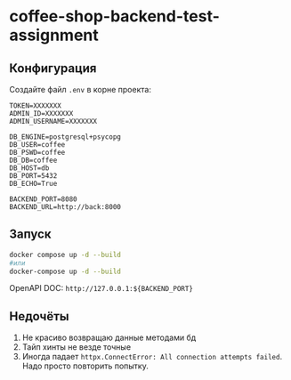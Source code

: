 # coffee-shop-backend-test-assignment

## Конфигурация
Создайте файл `.env` в корне проекта:
```
TOKEN=XXXXXXX
ADMIN_ID=XXXXXXX
ADMIN_USERNAME=XXXXXXX

DB_ENGINE=postgresql+psycopg
DB_USER=coffee
DB_PSWD=coffee
DB_DB=coffee
DB_HOST=db
DB_PORT=5432
DB_ECHO=True

BACKEND_PORT=8080
BACKEND_URL=http://back:8000
```

## Запуск
```bash
docker compose up -d --build
#или
docker-compose up -d --build
```

OpenAPI DOC: `http://127.0.0.1:${BACKEND_PORT}`

## Недочёты
1. Не красиво возвращаю данные методами бд
2. Тайп хинты не везде точные
3. Иногда падает `httpx.ConnectError: All connection attempts failed`. Надо просто повторить попытку.